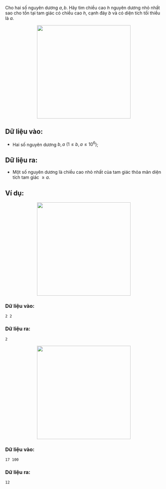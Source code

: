 Cho hai số nguyên dương $a,b$. Hãy tìm chiều cao $h$ nguyên dương nhỏ nhất sao cho tồn tại tam giác có chiều cao $h$, cạnh đáy $b$ và có diện tích tối thiểu là $a$.
<center><img src="/images/problems/184/TRIANGLE.png" width="300px" /></center>

## Dữ liệu vào:
- Hai số nguyên dương $b,a\ (1≤b,a≤ 10^6)$;

## Dữ liệu ra:
- Một số nguyên dương là chiều cao nhỏ nhất của tam giác thỏa mãn diện tích tam giác $≥a$.

## Ví dụ:
<center><img src="/images/problems/184/TRIANGLE2.png" width="300px" /></center>

### Dữ liệu vào:
```
2 2
```

### Dữ liệu ra:
```
2
```

<center><img src="/images/problems/184/TRIANGLE3.png" width="300px" /></center>

### Dữ liệu vào:
```
17 100
```

### Dữ liệu ra:
```
12
```